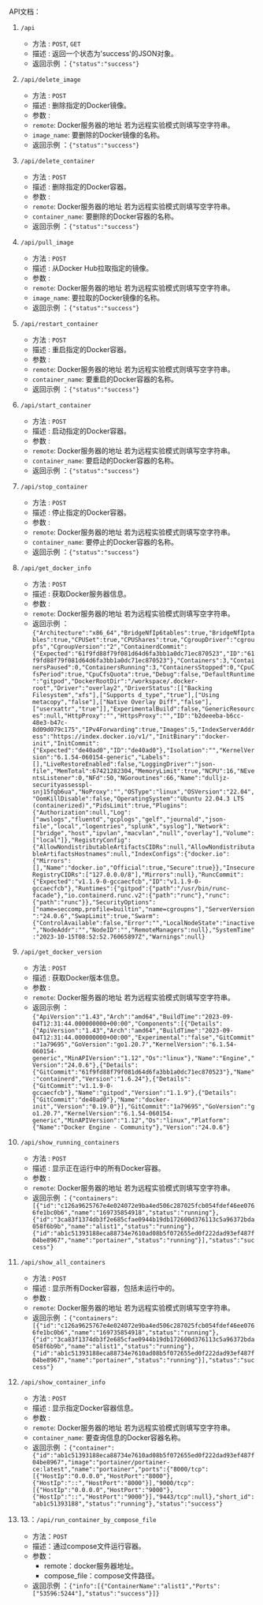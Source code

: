 API文档：

1. `/api`
   -  方法 : `POST`, `GET`
   -  描述 : 返回一个状态为'success'的JSON对象。
   -  返回示例 ：`{"status":"success"}`

2. `/api/delete_image`
   -  方法 : `POST`
   -  描述 : 删除指定的Docker镜像。
   -  参数 :
     - `remote`: Docker服务器的地址 若为远程实验模式则填写空字符串。
     - `image_name`: 要删除的Docker镜像的名称。
   -  返回示例 ：`{"status":"success"}`

3. `/api/delete_container`
   -  方法 : `POST`
   -  描述 : 删除指定的Docker容器。
   -  参数 :
     - `remote`: Docker服务器的地址 若为远程实验模式则填写空字符串。
     - `container_name`: 要删除的Docker容器的名称。
   -  返回示例 ：`{"status":"success"}`

4. `/api/pull_image`
   -  方法 : `POST`
   -  描述 : 从Docker Hub拉取指定的镜像。
   -  参数 :
     - `remote`: Docker服务器的地址 若为远程实验模式则填写空字符串。
     - `image_name`: 要拉取的Docker镜像的名称。
   -  返回示例 ：`{"status":"success"}`

5. `/api/restart_container`
   -  方法 : `POST`
   -  描述 : 重启指定的Docker容器。
   -  参数 :
     - `remote`: Docker服务器的地址 若为远程实验模式则填写空字符串。
     - `container_name`: 要重启的Docker容器的名称。
   -  返回示例 ：`{"status":"success"}`

6. `/api/start_container`
   -  方法 : `POST`
   -  描述 : 启动指定的Docker容器。
   -  参数 :
     - `remote`: Docker服务器的地址 若为远程实验模式则填写空字符串。
     - `container_name`: 要启动的Docker容器的名称。
   -  返回示例 ：`{"status":"success"}`

7. `/api/stop_container`
   -  方法 : `POST`
   -  描述 : 停止指定的Docker容器。
   -  参数 :
     - `remote`: Docker服务器的地址 若为远程实验模式则填写空字符串。
     - `container_name`: 要停止的Docker容器的名称。
   -  返回示例 ：`{"status":"success"}`

8. `/api/get_docker_info`
   -  方法 : `POST`
   -  描述 : 获取Docker服务器信息。
   -  参数 :
     - `remote`: Docker服务器的地址 若为远程实验模式则填写空字符串。
   -  返回示例 ：`{"Architecture":"x86_64","BridgeNfIp6tables":true,"BridgeNfIptables":true,"CPUSet":true,"CPUShares":true,"CgroupDriver":"cgroupfs","CgroupVersion":"2","ContainerdCommit":{"Expected":"61f9fd88f79f081d64d6fa3bb1a0dc71ec870523","ID":"61f9fd88f79f081d64d6fa3bb1a0dc71ec870523"},"Containers":3,"ContainersPaused":0,"ContainersRunning":3,"ContainersStopped":0,"CpuCfsPeriod":true,"CpuCfsQuota":true,"Debug":false,"DefaultRuntime":"gitpod","DockerRootDir":"/workspace/.docker-root","Driver":"overlay2","DriverStatus":[["Backing Filesystem","xfs"],["Supports d_type","true"],["Using metacopy","false"],["Native Overlay Diff","false"],["userxattr","true"]],"ExperimentalBuild":false,"GenericResources":null,"HttpProxy":"","HttpsProxy":"","ID":"b2deeeba-b6cc-48e3-b47c-8d09d079c175","IPv4Forwarding":true,"Images":5,"IndexServerAddress":"https://index.docker.io/v1/","InitBinary":"docker-init","InitCommit":{"Expected":"de40ad0","ID":"de40ad0"},"Isolation":"","KernelVersion":"6.1.54-060154-generic","Labels":[],"LiveRestoreEnabled":false,"LoggingDriver":"json-file","MemTotal":67421282304,"MemoryLimit":true,"NCPU":16,"NEventsListener":0,"NFd":50,"NGoroutines":66,"Name":"dulljz-securityassesspl-snj15fqb6ua","NoProxy":"","OSType":"linux","OSVersion":"22.04","OomKillDisable":false,"OperatingSystem":"Ubuntu 22.04.3 LTS (containerized)","PidsLimit":true,"Plugins":{"Authorization":null,"Log":["awslogs","fluentd","gcplogs","gelf","journald","json-file","local","logentries","splunk","syslog"],"Network":["bridge","host","ipvlan","macvlan","null","overlay"],"Volume":["local"]},"RegistryConfig":{"AllowNondistributableArtifactsCIDRs":null,"AllowNondistributableArtifactsHostnames":null,"IndexConfigs":{"docker.io":{"Mirrors":[],"Name":"docker.io","Official":true,"Secure":true}},"InsecureRegistryCIDRs":["127.0.0.0/8"],"Mirrors":null},"RuncCommit":{"Expected":"v1.1.9-0-gccaecfcb","ID":"v1.1.9-0-gccaecfcb"},"Runtimes":{"gitpod":{"path":"/usr/bin/runc-facade"},"io.containerd.runc.v2":{"path":"runc"},"runc":{"path":"runc"}},"SecurityOptions":["name=seccomp,profile=builtin","name=cgroupns"],"ServerVersion":"24.0.6","SwapLimit":true,"Swarm":{"ControlAvailable":false,"Error":"","LocalNodeState":"inactive","NodeAddr":"","NodeID":"","RemoteManagers":null},"SystemTime":"2023-10-15T08:52:52.76065897Z","Warnings":null}
`

9. `/api/get_docker_version`
   -  方法 : `POST`
   -  描述 : 获取Docker版本信息。
   -  参数 :
     - `remote`: Docker服务器的地址 若为远程实验模式则填写空字符串。
   -  返回示例 ：`{"ApiVersion":"1.43","Arch":"amd64","BuildTime":"2023-09-04T12:31:44.000000000+00:00","Components":[{"Details":{"ApiVersion":"1.43","Arch":"amd64","BuildTime":"2023-09-04T12:31:44.000000000+00:00","Experimental":"false","GitCommit":"1a79695","GoVersion":"go1.20.7","KernelVersion":"6.1.54-060154-generic","MinAPIVersion":"1.12","Os":"linux"},"Name":"Engine","Version":"24.0.6"},{"Details":{"GitCommit":"61f9fd88f79f081d64d6fa3bb1a0dc71ec870523"},"Name":"containerd","Version":"1.6.24"},{"Details":{"GitCommit":"v1.1.9-0-gccaecfcb"},"Name":"gitpod","Version":"1.1.9"},{"Details":{"GitCommit":"de40ad0"},"Name":"docker-init","Version":"0.19.0"}],"GitCommit":"1a79695","GoVersion":"go1.20.7","KernelVersion":"6.1.54-060154-generic","MinAPIVersion":"1.12","Os":"linux","Platform":{"Name":"Docker Engine - Community"},"Version":"24.0.6"}
`

10. `/api/show_running_containers`
    -  方法 : `POST`
    -  描述 : 显示正在运行中的所有Docker容器。
    -  参数 :
      - `remote`: Docker服务器的地址 若为远程实验模式则填写空字符串。
    -  返回示例 ：`{"containers":[{"id":"c126a9625767e4e024072e9ba4ed506c287025fcb054fdef46ee0766fe1bc0b6","name":"169735854918","status":"running"},{"id":"3ca83f1374db3f2e685cfae0944b19db172600d376113c5a96372bda058f6b9b","name":"alist1","status":"running"},{"id":"ab1c51393188eca88734e7610ad08b5f072655ed0f222dad93ef487f04be8967","name":"portainer","status":"running"}],"status":"success"}
`

11. `/api/show_all_containers`
    -  方法 : `POST`
    -  描述 : 显示所有Docker容器，包括未运行中的。
    -  参数 :
      - `remote`: Docker服务器的地址 若为远程实验模式则填写空字符串。
    -  返回示例 ：`{"containers":[{"id":"c126a9625767e4e024072e9ba4ed506c287025fcb054fdef46ee0766fe1bc0b6","name":"169735854918","status":"running"},{"id":"3ca83f1374db3f2e685cfae0944b19db172600d376113c5a96372bda058f6b9b","name":"alist1","status":"running"},{"id":"ab1c51393188eca88734e7610ad08b5f072655ed0f222dad93ef487f04be8967","name":"portainer","status":"running"}],"status":"success"}
`

12. `/api/show_container_info`
    -  方法 : `POST`
    -  描述 : 显示指定Docker容器信息。
    -  参数 :
      - `remote`: Docker服务器的地址 若为远程实验模式则填写空字符串。
      - `container_name`: 要查询信息的Docker容器名称。
    -  返回示例 ：`{"container":{"id":"ab1c51393188eca88734e7610ad08b5f072655ed0f222dad93ef487f04be8967","image":"portainer/portainer-ce:latest","name":"portainer","ports":{"8000/tcp":[{"HostIp":"0.0.0.0","HostPort":"8000"},{"HostIp":"::","HostPort":"8000"}],"9000/tcp":[{"HostIp":"0.0.0.0","HostPort":"9000"},{"HostIp":"::","HostPort":"9000"}],"9443/tcp":null},"short_id":"ab1c51393188","status":"running"},"status":"success"}
`

13. 13.：`/api/run_container_by_compose_file` 
    - 方法：`POST` 
    - 描述：通过compose文件运行容器。 
    - 参数： 
        - remote：docker服务器地址。 
        - compose_file：compose文件路径。 
    -  返回示例 ：`{"info":[{"ContainerName":"alist1","Ports":["53596:5244"],"status":"success"}]}`
